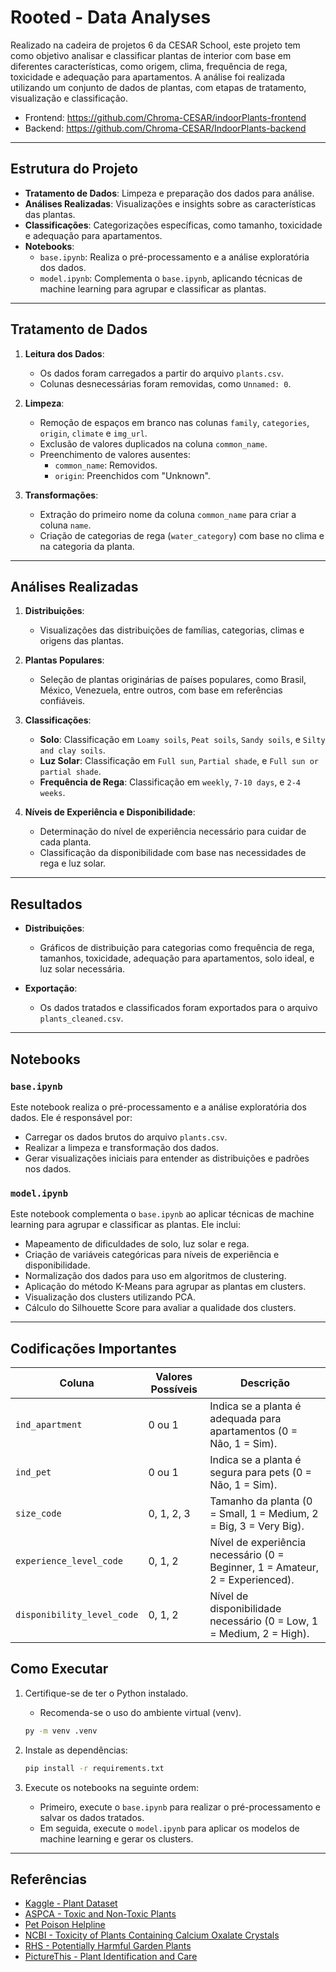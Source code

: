 # Rooted - Data Analyses

Realizado na cadeira de projetos 6 da CESAR School, este projeto tem como objetivo analisar e classificar plantas de interior com base em diferentes características, como origem, clima, frequência de rega, toxicidade e adequação para apartamentos. A análise foi realizada utilizando um conjunto de dados de plantas, com etapas de tratamento, visualização e classificação.

- Frontend: https://github.com/Chroma-CESAR/indoorPlants-frontend
- Backend: https://github.com/Chroma-CESAR/IndoorPlants-backend

---

## Estrutura do Projeto

- **Tratamento de Dados**: Limpeza e preparação dos dados para análise.
- **Análises Realizadas**: Visualizações e insights sobre as características das plantas.
- **Classificações**: Categorizações específicas, como tamanho, toxicidade e adequação para apartamentos.
- **Notebooks**:
  - `base.ipynb`: Realiza o pré-processamento e a análise exploratória dos dados.
  - `model.ipynb`: Complementa o `base.ipynb`, aplicando técnicas de machine learning para agrupar e classificar as plantas.

---

## Tratamento de Dados

1. **Leitura dos Dados**:
   - Os dados foram carregados a partir do arquivo `plants.csv`.
   - Colunas desnecessárias foram removidas, como `Unnamed: 0`.

2. **Limpeza**:
   - Remoção de espaços em branco nas colunas `family`, `categories`, `origin`, `climate` e `img_url`.
   - Exclusão de valores duplicados na coluna `common_name`.
   - Preenchimento de valores ausentes:
     - `common_name`: Removidos.
     - `origin`: Preenchidos com "Unknown".

3. **Transformações**:
   - Extração do primeiro nome da coluna `common_name` para criar a coluna `name`.
   - Criação de categorias de rega (`water_category`) com base no clima e na categoria da planta.

---

## Análises Realizadas

1. **Distribuições**:
   - Visualizações das distribuições de famílias, categorias, climas e origens das plantas.

2. **Plantas Populares**:
   - Seleção de plantas originárias de países populares, como Brasil, México, Venezuela, entre outros, com base em referências confiáveis.

3. **Classificações**:
   - **Solo**: Classificação em `Loamy soils`, `Peat soils`, `Sandy soils`, e `Silty and clay soils`.
   - **Luz Solar**: Classificação em `Full sun`, `Partial shade`, e `Full sun or partial shade`.
   - **Frequência de Rega**: Classificação em `weekly`, `7-10 days`, e `2-4 weeks`.

4. **Níveis de Experiência e Disponibilidade**:
   - Determinação do nível de experiência necessário para cuidar de cada planta.
   - Classificação da disponibilidade com base nas necessidades de rega e luz solar.

---

## Resultados

- **Distribuições**:
  - Gráficos de distribuição para categorias como frequência de rega, tamanhos, toxicidade, adequação para apartamentos, solo ideal, e luz solar necessária.

- **Exportação**:
  - Os dados tratados e classificados foram exportados para o arquivo `plants_cleaned.csv`.

---

## Notebooks

### `base.ipynb`

Este notebook realiza o pré-processamento e a análise exploratória dos dados. Ele é responsável por:

- Carregar os dados brutos do arquivo `plants.csv`.
- Realizar a limpeza e transformação dos dados.
- Gerar visualizações iniciais para entender as distribuições e padrões nos dados.

### `model.ipynb`

Este notebook complementa o `base.ipynb` ao aplicar técnicas de machine learning para agrupar e classificar as plantas. Ele inclui:

- Mapeamento de dificuldades de solo, luz solar e rega.
- Criação de variáveis categóricas para níveis de experiência e disponibilidade.
- Normalização dos dados para uso em algoritmos de clustering.
- Aplicação do método K-Means para agrupar as plantas em clusters.
- Visualização dos clusters utilizando PCA.
- Cálculo do Silhouette Score para avaliar a qualidade dos clusters.

---

## Codificações Importantes

| Coluna                     | Valores Possíveis       | Descrição                              |
|----------------------------|-------------------------|----------------------------------------|
| `ind_apartment`            | 0 ou 1                 | Indica se a planta é adequada para apartamentos (0 = Não, 1 = Sim). |
| `ind_pet`                  | 0 ou 1                 | Indica se a planta é segura para pets (0 = Não, 1 = Sim).           |
| `size_code`                | 0, 1, 2, 3             | Tamanho da planta (0 = Small, 1 = Medium, 2 = Big, 3 = Very Big).   |
| `experience_level_code`    | 0, 1, 2                | Nível de experiência necessário (0 = Beginner, 1 = Amateur, 2 = Experienced). |
| `disponibility_level_code` | 0, 1, 2                | Nível de disponibilidade necessário (0 = Low, 1 = Medium, 2 = High). |




## Como Executar

1. Certifique-se de ter o Python instalado.
    - Recomenda-se o uso do ambiente virtual (venv).
    ```bash
    py -m venv .venv
    ```

2. Instale as dependências:
    ```bash
    pip install -r requirements.txt
    ```

3. Execute os notebooks na seguinte ordem:
    - Primeiro, execute o `base.ipynb` para realizar o pré-processamento e salvar os dados tratados.
    - Em seguida, execute o `model.ipynb` para aplicar os modelos de machine learning e gerar os clusters.

---

## Referências

- [Kaggle - Plant Dataset](https://www.kaggle.com/datasets/iottech/plant/data)
- [ASPCA - Toxic and Non-Toxic Plants](https://www.aspca.org/pet-care/animal-poison-control/toxic-and-non-toxic-plants)
- [Pet Poison Helpline](https://www.petpoisonhelpline.com/poisons/)
- [NCBI - Toxicity of Plants Containing Calcium Oxalate Crystals](https://www.ncbi.nlm.nih.gov/pmc/articles/PMC10220692/)
- [RHS - Potentially Harmful Garden Plants](https://www.rhs.org.uk/advice/profile?pid=524)
- [PictureThis - Plant Identification and Care](https://www.picturethisai.com/)
